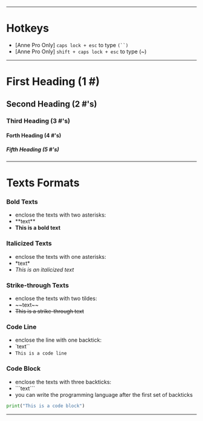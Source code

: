--------------------------------------------------
# Hotkeys
- [Anne Pro Only] `caps lock + esc`  to type `(``)`
- [Anne Pro Only] `shift + caps lock + esc`  to type  (~)

--------------------------------------------------
# First Heading (1 #)
## Second Heading (2 #'s)
### Third Heading (3 #'s)
#### Forth Heading (4 #'s)
##### Fifth Heading (5 #'s)

--------------------------------------------------
# Texts Formats

### Bold Texts
- enclose the texts with two asterisks:
- \*\*text\*\*
- **This is a bold text**

### Italicized Texts
- enclose the texts with one asterisks:
- \*text\*
- *This is an italicized text*

### Strike-through Texts
- enclose the texts with two tildes:
- \~\~text\~\~
- ~~This is a strike-through text~~
### Code Line
- enclose the line with one backtick:
- \`text\``
- `This is a code line`

### Code Block
- enclose the texts with three backticks:
- \`\`\`text\`\`\`
- you can write the programming language after the first set of backticks
```python
print("This is a code block")
```

--------------------------------------------------
